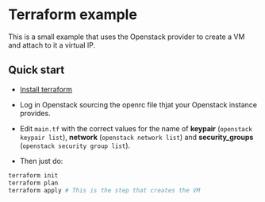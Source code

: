 # Terraform example

This is a small example that uses the Openstack provider to create a VM and attach to it a virtual IP. 

## Quick start

* [Install terraform](https://www.terraform.io/downloads.html)

* Log in Openstack sourcing the openrc file thjat your Openstack instance provides.

* Edit `main.tf` with the correct values for the name of **keypair** (`openstack keypair list`), **network** (`openstack network list`) and **security_groups** (`openstack security group list`).

* Then just do:

```sh
terraform init
terraform plan
terraform apply # This is the step that creates the VM
```
